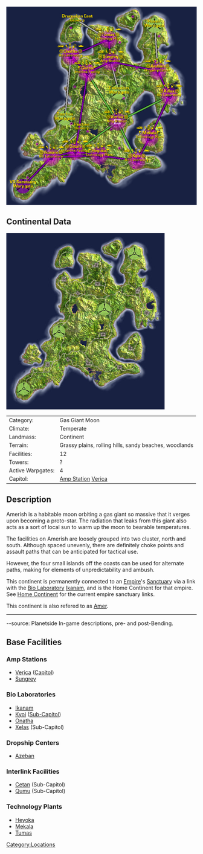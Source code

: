 ![](images/AmerishContinentMap.jpg "AmerishContinentMap.jpg")

## Continental Data

![](images/Amerish_Terrain.jpg "Amerish_Terrain.jpg")

|                   |                                                                         |
| ----------------- | ----------------------------------------------------------------------- |
| Category:         | Gas Giant Moon                                                          |
| Climate:          | Temperate                                                               |
| Landmass:         | Continent                                                               |
| Terrain:          | Grassy plains, rolling hills, sandy beaches, woodlands                  |
| Facilities:       | 12                                                                      |
| Towers:           | ?                                                                       |
| Active Warpgates: | 4                                                                       |
| Capitol:          | [Amp Station](Amp_Station.md "wikilink") [Verica](Verica.md "wikilink") |

## Description

Amerish is a habitable moon orbiting a gas giant so massive that it
verges upon becoming a proto-star. The radiation that leaks from this
giant also acts as a sort of local sun to warm up the moon to bearable
temperatures.

The facilities on Amerish are loosely grouped into two cluster, north
and south. Although spaced unevenly, there are definitely choke points
and assault paths that can be anticipated for tactical use.

However, the four small islands off the coasts can be used for alternate
paths, making for elements of unpredictability and ambush.

This continent is permanently connected to an
[Empire](Empire.md "wikilink")'s [Sanctuary](Sanctuary.md "wikilink") via a
link with the [Bio Laboratory](Bio_Laboratory.md "wikilink")
[Ikanam](Ikanam.md "wikilink"), and is the Home Continent for that empire.
See [Home Continent](Home_Continent.md "wikilink") for the current empire
sanctuary links.

This continent is also refered to as
[Amer](Acronyms_and_Slang.md "wikilink").

---

--source: Planetside In-game descriptions, pre- and post-Bending.

## Base Facilities

### Amp Stations

- [Verica](Verica.md "wikilink") ([Capitol](Capitol.md "wikilink"))
- [Sungrey](Sungrey.md "wikilink")

### Bio Laboratories

- [Ikanam](Ikanam.md "wikilink")
- [Kyoi](Kyoi.md "wikilink") ([Sub-Capitol](Sub-Capitol.md "wikilink"))
- [Onatha](Onatha.md "wikilink")
- [Xelas](Xelas.md "wikilink") (Sub-Capitol)

### Dropship Centers

- [Azeban](Azeban.md "wikilink")

### Interlink Facilities

- [Cetan](Cetan.md "wikilink") (Sub-Capitol)
- [Qumu](Qumu.md "wikilink") (Sub-Capitol)

### Technology Plants

- [Heyoka](Heyoka.md "wikilink")
- [Mekala](Mekala.md "wikilink")
- [Tumas](Tumas.md "wikilink")

[Category:Locations](Category:Locations.md "wikilink")
